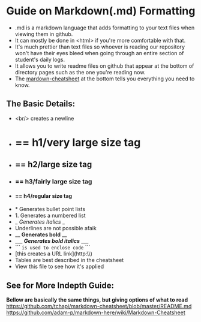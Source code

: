 # Guide on Markdown(.md) Formatting

* .md is a markdown language that adds formatting to your text files when viewing them in github. 
* It can mostly be done in \<html> if you're more comfortable with that.
* It's much prettier than text files so whoever is reading our repository won't have their eyes bleed when going through an entire section of student's daily logs.
* It allows you to write readme files on github that appear at the bottom of directory pages such as the one you're reading now.
* The <a href = "https://github.com/tchapi/markdown-cheatsheet/blob/master/README.md">mardown-cheatsheet</a> at the bottom tells you everything you need to know.

## The Basic Details:
* \<br/> creates a newline
* # ==  h1/very large size tag
* ## == h2/large size tag
* ### == h3/fairly large size tag
* #### == h4/regular size tag
* \* Generates bullet point lists
* 1\. Generates a numbered list
* _ _Generates Italics_ _
* Underlines are not possible afaik
* __ __Generates bold__ __
* \___ ___Generates bold italics___ ___
* \``` ```is used to enclose code``` \```
* \[this creates a URL link](http:\\\\)
* Tables are best described in the cheatsheet
* View this file to see how it's applied

## See for More Indepth Guide:
__Bellow are basically the same things, but giving options of what to read__<br/>
https://github.com/tchapi/markdown-cheatsheet/blob/master/README.md<br/>
https://github.com/adam-p/markdown-here/wiki/Markdown-Cheatsheet<br/>
